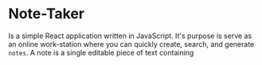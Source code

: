 # Note-Taker 
Is a simple React application written in JavaScript. It's purpose is serve as an online work-station where you can quickly create, search, and generate `notes`. A note is a single editable piece of text containing  